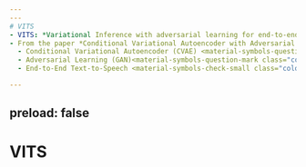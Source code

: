 ```yaml
---
---
# VITS
- VITS: *Variational Inference with adversarial learning for end-to-end Text-to-Speech*
- From the paper *Conditional Variational Autoencoder with Adversarial Learning for End-to-End Text-to-Speech*
  - Conditional Variational Autoencoder (CVAE) <material-symbols-question-mark class="color-blue" />
  - Adversarial Learning (GAN)<material-symbols-question-mark class="color-blue" />
  - End-to-End Text-to-Speech <material-symbols-check-small class="color-green"/>

---
```

preload: false
---
# VITS
<MotionCanvas project_name="vits" :clicks_to_frames="{0: [0, 59]}"/>